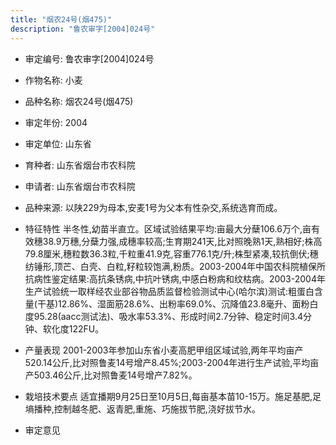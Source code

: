 ```yaml
---
title: "烟农24号(烟475)"
description: "鲁农审字[2004]024号"
---
```

* 审定编号:  鲁农审字[2004]024号

*  作物名称:  小麦

*  品种名称:  烟农24号(烟475)

*  审定年份:  2004

*  审定单位:  山东省

* 育种者:  山东省烟台市农科院

*  申请者:  山东省烟台市农科院

*  品种来源:  以陕229为母本,安麦1号为父本有性杂交,系统选育而成。

*  特征特性
半冬性,幼苗半直立。区域试验结果平均:亩最大分蘖106.6万个,亩有效穗38.9万穗,分蘖力强,成穗率较高;生育期241天,比对照晚熟1天,熟相好;株高79.8厘米,穗粒数36.3粒,千粒重41.9克,容重776.1克/升;株型紧凑,较抗倒伏;穗纺锤形,顶芒、白壳、白粒,籽粒较饱满,粉质。2003-2004年中国农科院植保所抗病性鉴定结果:高抗条锈病,中抗叶锈病,中感白粉病和纹枯病。2003-2004年生产试验统一取样经农业部谷物品质监督检验测试中心(哈尔滨)测试:粗蛋白含量(干基)12.86%、湿面筋28.6%、出粉率69.0%、沉降值23.8毫升、面粉白度95.28(aacc测试法)、吸水率53.3%、形成时间2.7分钟、稳定时间3.4分钟、软化度122FU。

*  产量表现
2001-2003年参加山东省小麦高肥甲组区域试验,两年平均亩产520.14公斤,比对照鲁麦14号增产8.45%;2003-2004年进行生产试验,平均亩产503.46公斤,比对照鲁麦14号增产7.82%。

*  栽培技术要点
适宜播期9月25日至10月5日,每亩基本苗10-15万。施足基肥,足墒播种,控制越冬肥、返青肥,重施、巧施拔节肥,浇好拔节水。

*  审定意见

